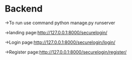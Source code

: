 # Backend
->To run use command python manage.py runserver  

->landing page:http://127.0.0.1:8000/securelogin/   

->Login page:http://127.0.0.1:8000/securelogin/login/   

->Register page:http://127.0.0.1:8000/securelogin/register/
